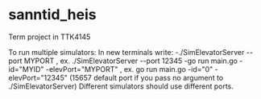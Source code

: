 # sanntid_heis
Term project in TTK4145


To run multiple simulators:
In new terminals write:
    -./SimElevatorServer --port MYPORT , ex. ./SimElevatorServer --port 12345 
    -go run main.go -id="MYID" -elevPort="MYPORT" , ex. go run main.go -id="0" -elevPort="12345" (15657 default port if you pass no argument to ./SimElevatorServer)
Different simulators should use different ports.
